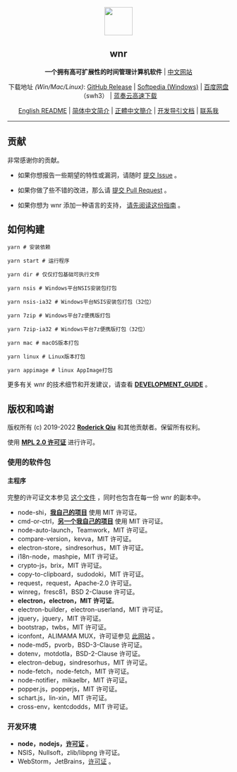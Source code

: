 <p align="center"><img src="https://i.loli.net/2020/01/27/bOvLlYmT7dQFRjr.png"
        width="64px" /></p>

<h2 align="center">wnr</h2>

<p align="center">
    <b>一个拥有高可扩展性的时间管理计算机软件</b> | <a href="https://getwnr.com/">中文网站</a>
</p>

<p align="center">
    下载地址 <i>(Win/Mac/Linux)</i>: <a href="https://github.com/RoderickQiu/wnr/releases">GitHub Release</a> | <a
        href="https://www.softpedia.com/get/Desktop-Enhancements/Clocks-Time-Management/wnr.shtml">Softpedia
        (Windows)</a> | <a href="https://pan.baidu.com/s/1PDpnEkf-zKQKQIhUTO0ubQ">百度网盘</a>（swh3） | <a href="https://scris.lanzoui.com/b01n0tb4j">蓝奏云高速下载</a>
</p>

<p align="center">
    <a href="https://github.com/RoderickQiu/wnr/blob/master/README.md">English README</a> | <a href="https://github.com/RoderickQiu/wnr/blob/master/README.zh-CN.md">简体中文简介</a> | <a href="https://github.com/RoderickQiu/wnr/blob/master/README.zh-TW.md">正體中文簡介</a> | <a href="https://github.com/RoderickQiu/wnr/blob/master/DEVELOPMENT_GUIDE.md">开发导引文档</a> | <a href="mailto:scrisqiu@hotmail.com">联系我</a>
</p>

---

## 贡献

非常感谢你的贡献。

- 如果你想报告一些期望的特性或漏洞，请随时 [提交 Issue](https://github.com/RoderickQiu/wnr/issues/new) 。

- 如果你做了些不错的改进，那么请 [提交 Pull Request](https://github.com/RoderickQiu/wnr/pulls) 。

- 如果你想为 wnr 添加一种语言的支持， [请先阅读这份指南](https://github.com/RoderickQiu/wnr/blob/master/locales/README.md) 。

## 如何构建

```shell
yarn # 安装依赖

yarn start # 运行程序

yarn dir # 仅仅打包基础可执行文件

yarn nsis # Windows平台NSIS安装包打包

yarn nsis-ia32 # Windows平台NSIS安装包打包（32位）

yarn 7zip # Windows平台7z便携版打包

yarn 7zip-ia32 # Windows平台7z便携版打包（32位）

yarn mac # macOS版本打包

yarn linux # Linux版本打包

yarn appimage # linux AppImage打包
```

更多有关 wnr 的技术细节和开发建议，请查看 **[DEVELOPMENT_GUIDE](https://github.com/RoderickQiu/wnr/blob/master/DEVELOPMENT_GUIDE.md)** 。

## 版权和鸣谢

版权所有 (c) 2019-2022 **[Roderick Qiu](https://r-q.name)** 和其他贡献者。保留所有权利。

使用 **[MPL 2.0 许可证](https://github.com/RoderickQiu/wnr/blob/master/LICENSE)** 进行许可。

### 使用的软件包

#### 主程序

完整的许可证文本参见 [这个文件](https://github.com/RoderickQiu/wnr/blob/master/NOTICE.md) ，同时也包含在每一份 wnr 的副本中。

- node-shi，[**我自己的项目**](https://www.npmjs.com/package/node-shi) 使用 MIT 许可证。
- cmd-or-ctrl，[**另一个我自己的项目**](https://www.npmjs.com/package/cmd-or-ctrl) 使用 MIT 许可证。
- node-auto-launch，Teamwork，MIT 许可证。
- compare-version，kevva，MIT 许可证。
- electron-store，sindresorhus，MIT 许可证。
- i18n-node，mashpie，MIT 许可证。
- crypto-js，brix，MIT 许可证。
- copy-to-clipboard，sudodoki，MIT 许可证。
- request，request，Apache-2.0 许可证。
- winreg，fresc81，BSD 2-Clause 许可证。
- **electron，electron，MIT 许可证**。
- electron-builder，electron-userland，MIT 许可证。
- jquery，jquery，MIT 许可证。
- bootstrap，twbs，MIT 许可证。
- iconfont，ALIMAMA MUX，许可证参见 [此网站](https://www.iconfont.cn/) 。
- node-md5，pvorb，BSD-3-Clause 许可证。
- dotenv，motdotla，BSD-2-Clause 许可证。
- electron-debug，sindresorhus，MIT 许可证。
- node-fetch，node-fetch，MIT 许可证。
- node-notifier，mikaelbr，MIT 许可证。
- popper.js，popperjs，MIT 许可证。
- schart.js，lin-xin，MIT 许可证。
- cross-env，kentcdodds，MIT 许可证。

### 开发环境

- **node，nodejs，**[**许可证**](https://github.com/nodejs/node/blob/master/LICENSE) 。
- NSIS，Nullsoft，zlib/libpng 许可证。
- WebStorm，JetBrains，[许可证](https://www.jetbrains.com/legal/#licensing) 。
